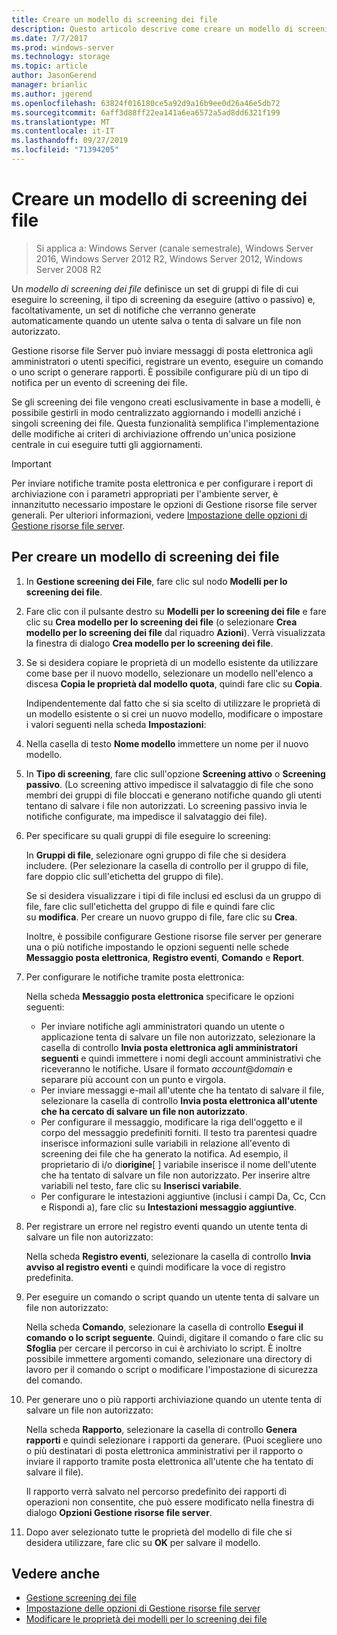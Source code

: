 ```yaml
---
title: Creare un modello di screening dei file
description: Questo articolo descrive come creare un modello di screening dei file
ms.date: 7/7/2017
ms.prod: windows-server
ms.technology: storage
ms.topic: article
author: JasonGerend
manager: brianlic
ms.author: jgerend
ms.openlocfilehash: 63824f016180ce5a92d9a16b9ee0d26a46e5db72
ms.sourcegitcommit: 6aff3d88ff22ea141a6ea6572a5ad8dd6321f199
ms.translationtype: MT
ms.contentlocale: it-IT
ms.lasthandoff: 09/27/2019
ms.locfileid: "71394205"
---
```

# <a name="create-a-file-screen-template"></a>Creare un modello di screening dei file

> Si applica a: Windows Server (canale semestrale), Windows Server 2016, Windows Server 2012 R2, Windows Server 2012, Windows Server 2008 R2

Un *modello di screening dei file* definisce un set di gruppi di file di cui eseguire lo screening, il tipo di screening da eseguire (attivo o passivo) e, facoltativamente, un set di notifiche che verranno generate automaticamente quando un utente salva o tenta di salvare un file non autorizzato.

Gestione risorse file Server può inviare messaggi di posta elettronica agli amministratori o utenti specifici, registrare un evento, eseguire un comando o uno script o generare rapporti. È possibile configurare più di un tipo di notifica per un evento di screening dei file.

Se gli screening dei file vengono creati esclusivamente in base a modelli, è possibile gestirli in modo centralizzato aggiornando i modelli anziché i singoli screening dei file. Questa funzionalità semplifica l'implementazione delle modifiche ai criteri di archiviazione offrendo un'unica posizione centrale in cui eseguire tutti gli aggiornamenti.

> [!Important]
> Per inviare notifiche tramite posta elettronica e per configurare i report di archiviazione con i parametri appropriati per l'ambiente server, è innanzitutto necessario impostare le opzioni di Gestione risorse file server generali. Per ulteriori informazioni, vedere [Impostazione delle opzioni di Gestione risorse file server](setting-file-server-resource-manager-options.md).

## <a name="to-create-a-file-screen-template"></a>Per creare un modello di screening dei file

1.  In **Gestione screening dei File**, fare clic sul nodo **Modelli per lo screening dei file**.

2.  Fare clic con il pulsante destro su **Modelli per lo screening dei file** e fare clic su **Crea modello per lo screening dei file** (o selezionare **Crea modello per lo screening dei file** dal riquadro **Azioni**). Verrà visualizzata la finestra di dialogo **Crea modello per lo screening dei file**.

3.  Se si desidera copiare le proprietà di un modello esistente da utilizzare come base per il nuovo modello, selezionare un modello nell'elenco a discesa **Copia le proprietà dal modello quota**, quindi fare clic su **Copia**.

    Indipendentemente dal fatto che si sia scelto di utilizzare le proprietà di un modello esistente o si crei un nuovo modello, modificare o impostare i valori seguenti nella scheda **Impostazioni**:

4.  Nella casella di testo **Nome modello** immettere un nome per il nuovo modello.

5.  In **Tipo di screening**, fare clic sull'opzione **Screening attivo** o **Screening passivo**. (Lo screening attivo impedisce il salvataggio di file che sono membri dei gruppi di file bloccati e generano notifiche quando gli utenti tentano di salvare i file non autorizzati. Lo screening passivo invia le notifiche configurate, ma impedisce il salvataggio dei file).

6.  Per specificare su quali gruppi di file eseguire lo screening:

    In **Gruppi di file**, selezionare ogni gruppo di file che si desidera includere. (Per selezionare la casella di controllo per il gruppo di file, fare doppio clic sull'etichetta del gruppo di file).

    Se si desidera visualizzare i tipi di file inclusi ed esclusi da un gruppo di file, fare clic sull'etichetta del gruppo di file e quindi fare clic su **modifica**. Per creare un nuovo gruppo di file, fare clic su **Crea**.

    Inoltre, è possibile configurare Gestione risorse file server per generare una o più notifiche impostando le opzioni seguenti nelle schede **Messaggio posta elettronica**, **Registro eventi**, **Comando** e **Report**.

7.  Per configurare le notifiche tramite posta elettronica:

    Nella scheda **Messaggio posta elettronica** specificare le opzioni seguenti:

    -   Per inviare notifiche agli amministratori quando un utente o applicazione tenta di salvare un file non autorizzato, selezionare la casella di controllo **Invia posta elettronica agli amministratori seguenti** e quindi immettere i nomi degli account amministrativi che riceveranno le notifiche. Usare il formato *account*@*domain* e separare più account con un punto e virgola.
    -   Per inviare messaggi e-mail all'utente che ha tentato di salvare il file, selezionare la casella di controllo **Invia posta elettronica all'utente che ha cercato di salvare un file non autorizzato**.
    -   Per configurare il messaggio, modificare la riga dell'oggetto e il corpo del messaggio predefiniti forniti. Il testo tra parentesi quadre inserisce informazioni sulle variabili in relazione all'evento di screening dei file che ha generato la notifica. Ad esempio, il proprietario di i/o di**origine**\[ \] variabile inserisce il nome dell'utente che ha tentato di salvare un file non autorizzato. Per inserire altre variabili nel testo, fare clic su **Inserisci variabile**.
    -   Per configurare le intestazioni aggiuntive (inclusi i campi Da, Cc, Ccn e Rispondi a), fare clic su **Intestazioni messaggio aggiuntive**.

8.  Per registrare un errore nel registro eventi quando un utente tenta di salvare un file non autorizzato:

    Nella scheda **Registro eventi**, selezionare la casella di controllo **Invia avviso al registro eventi** e quindi modificare la voce di registro predefinita.

9.  Per eseguire un comando o script quando un utente tenta di salvare un file non autorizzato:

    Nella scheda **Comando**, selezionare la casella di controllo **Esegui il comando o lo script seguente**. Quindi, digitare il comando o fare clic su **Sfoglia** per cercare il percorso in cui è archiviato lo script. È inoltre possibile immettere argomenti comando, selezionare una directory di lavoro per il comando o script o modificare l'impostazione di sicurezza del comando.

10. Per generare uno o più rapporti archiviazione quando un utente tenta di salvare un file non autorizzato:

    Nella scheda **Rapporto**, selezionare la casella di controllo **Genera rapporti** e quindi selezionare i rapporti da generare. (Puoi scegliere uno o più destinatari di posta elettronica amministrativi per il rapporto o inviare il rapporto tramite posta elettronica all'utente che ha tentato di salvare il file).

    Il rapporto verrà salvato nel percorso predefinito dei rapporti di operazioni non consentite, che può essere modificato nella finestra di dialogo **Opzioni Gestione risorse file server**.

11. Dopo aver selezionato tutte le proprietà del modello di file che si desidera utilizzare, fare clic su **OK** per salvare il modello.

## <a name="see-also"></a>Vedere anche

-   [Gestione screening dei file](file-screening-management.md)
-   [Impostazione delle opzioni di Gestione risorse file server](setting-file-server-resource-manager-options.md)
-   [Modificare le proprietà dei modelli per lo screening dei file](edit-file-screen-template-properties.md)

